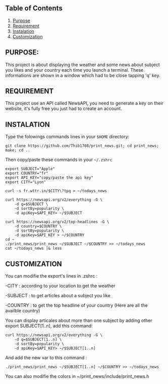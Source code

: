 ## Table of Contents

1. [Purpose](#purpose)
1. [Requirement](#requirement)
2. [Instalation](#instalation)
3. [Customization](#customization)

## PURPOSE:

This project is about displaying the weather and some news about subject you likes and your country each time you launch a terminal.
These informations are shown in a window which had to be close tapping 'q' key.

## REQUIREMENT
This project use an API called NewsAPI, you need to generate a key on their website, it's fully free you just had to create an account.

## INSTALATION
Type the folowings commands lines in your ```$HOME``` directory:

```
git clone https://github.com/Thib1708/print_news.git; cd print_news; make; cd ..
```

Then copy/paste these commands in your ```~/.zshrc```
```
export SUBJECT="Apple"
export COUNTRY="fr"
export API_KEY="copy/paste the api key"
export CITY="Lyon"

curl -s fr.wttr.in/$CITY\?tpq > ~/todays_news

curl https://newsapi.org/v2/everything -G \
    -d q=$SUBJECT \
    -d sortBy=popularity \
    -d apiKey=$API_KEY> ~/$SUBJECT

curl https://newsapi.org/v2/top-headlines -G \
    -d country=$COUNTRY \
	-d sortBy=popularity \
    -d apiKey=$API_KEY > ~/$COUNTRY
cd ~
./print_news/print_news ~/$SUBJECT ~/$COUNTRY >> ~/todays_news
cat ~/todays_news |& less
```
## CUSTOMIZATION

You can modifie the export's lines in .zshrc :

-CITY : according to your location to get the weather

-SUBJECT : to get articles about a subject you like

-COUNTRY : to get the top headline of your country
(Here are all the availble country)

You can display articales about more than one subject by adding other export SUBJECT[1..n], add this command:
```
curl https://newsapi.org/v2/everything -G \
    -d q=$SUBJECT[1..n] \
    -d sortBy=popularity \
    -d apiKey=$API_KEY> ~/$SUBJECT[1..n]
```
And add the new var to this command :
```
./print_news/print_news ~/$SUBJECT[1..n] ~/$COUNTRY >> ~/todays_news
```

You can also modifie the colors in ~/print_news/include/print_news.h
